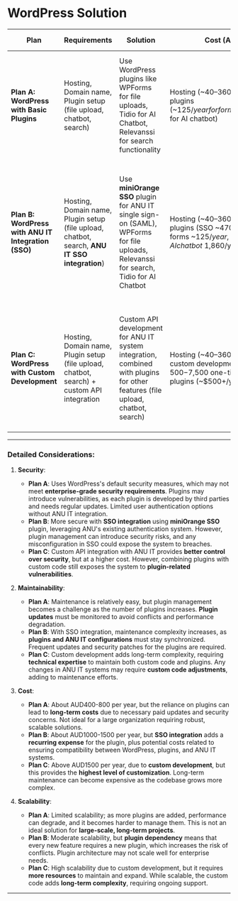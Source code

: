 # WordPress Solution

| **Plan**                         | **Requirements**                                                        | **Solution**                                                                                                                                       | **Cost (AUD)**                                                                                             | **Benefits**                                                                                             | **Risks**                                                                                               | **Implementation Time**       | **Scalability**                                                                                  |
|-----------------------------------|------------------------------------------------------------------------|----------------------------------------------------------------------------------------------------------------------------------------------------|-----------------------------------------------------------------------------------------------------------|-------------------------------------------------------------------------------------------------------|--------------------------------------------------------------------------------------------------|-------------------------------|----------------------------------------------------------------------------------------------------|
| **Plan A: WordPress with Basic Plugins** | Hosting, Domain name, Plugin setup (file upload, chatbot, search)       | Use WordPress plugins like WPForms for file uploads, Tidio for AI Chatbot, Relevanssi for search functionality                                      | Hosting (~$40–$360/year), plugins (~$125/year for forms, ~$1,860/year for AI chatbot)                      | Fast setup, low cost. Supports basic features like file upload and search. AI chatbot integration possible. | Limited security and no direct integration with ANU IT. Plugin compatibility issues may arise. Limited enterprise-level security.         | 2-3 weeks + plugin setup      | Limited scalability; complex features need plugins or custom development.                                     |
| **Plan B: WordPress with ANU IT Integration (SSO)** | Hosting, Domain name, Plugin setup (file upload, chatbot, search, **ANU IT SSO integration**) | Use **miniOrange SSO** plugin for ANU IT single sign-on (SAML), WPForms for file uploads, Relevanssi for search, Tidio for AI Chatbot               | Hosting (~$40–$360/year), plugins (SSO ~$470-$1,000/year, forms ~$125/year, AI chatbot ~$1,860/year)       | Integrates with ANU IT using SSO, plugins provide flexible functionality for file uploads, search, and AI. | High maintenance. SSO configuration requires ANU IT cooperation. Plugin conflicts or updates can break functionality. Security risks with multiple plugins. | 3-5 weeks + ANU IT integration | Moderate scalability, but plugin complexity increases long-term maintenance effort.                            |
| **Plan C: WordPress with Custom Development** | Hosting, Domain name, Plugin setup (file upload, chatbot, search) + custom API integration | Custom API development for ANU IT system integration, combined with plugins for other features (file upload, chatbot, search)                       | Hosting (~$40–$360/year), custom development (~$1,500-$7,500 one-time cost), plugins (~$500+/year total)   | Full control over integration with ANU IT and other custom features. Can implement advanced search, file management, and chatbot features. | High cost for custom development. Long-term maintenance for both plugins and custom code. Requires collaboration with ANU IT for API and security integration. | 6-8 weeks depending on custom features | High scalability, but high maintenance complexity for custom and plugin-based features.                        |

---

### **Detailed Considerations**:

1. **Security**:
   - **Plan A**: Uses WordPress's default security measures, which may not meet **enterprise-grade security requirements**. Plugins may introduce vulnerabilities, as each plugin is developed by third parties and needs regular updates. Limited user authentication options without ANU IT integration.
   - **Plan B**: More secure with **SSO integration** using **miniOrange SSO** plugin, leveraging ANU's existing authentication system. However, plugin management can introduce security risks, and any misconfiguration in SSO could expose the system to breaches.
   - **Plan C**: Custom API integration with ANU IT provides **better control over security**, but at a higher cost. However, combining plugins with custom code still exposes the system to **plugin-related vulnerabilities**.

2. **Maintainability**:
   - **Plan A**: Maintenance is relatively easy, but plugin management becomes a challenge as the number of plugins increases. **Plugin updates** must be monitored to avoid conflicts and performance degradation.
   - **Plan B**: With SSO integration, maintenance complexity increases, as **plugins and ANU IT configurations** must stay synchronized. Frequent updates and security patches for the plugins are required.
   - **Plan C**: Custom development adds long-term complexity, requiring **technical expertise** to maintain both custom code and plugins. Any changes in ANU IT systems may require **custom code adjustments**, adding to maintenance efforts.

3. **Cost**:
   - **Plan A**: About AUD400-800 per year, but the reliance on plugins can lead to **long-term costs** due to necessary paid updates and security concerns. Not ideal for a large organization requiring robust, scalable solutions.
   - **Plan B**: About AUD1000-1500 per year, but **SSO integration** adds a **recurring expense** for the plugin, plus potential costs related to ensuring compatibility between WordPress, plugins, and ANU IT systems.
   - **Plan C**: Above AUD1500 per year, due to **custom development**, but this provides the **highest level of customization**. Long-term maintenance can become expensive as the codebase grows more complex.

4. **Scalability**:
   - **Plan A**: Limited scalability; as more plugins are added, performance can degrade, and it becomes harder to manage them. This is not an ideal solution for **large-scale, long-term projects**.
   - **Plan B**: Moderate scalability, but **plugin dependency** means that every new feature requires a new plugin, which increases the risk of conflicts. Plugin architecture may not scale well for enterprise needs.
   - **Plan C**: High scalability due to custom development, but it requires **more resources** to maintain and expand. While scalable, the custom code adds **long-term complexity**, requiring ongoing support.

---

